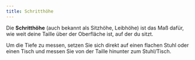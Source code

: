 ```yaml
---
title: Schritthöhe
---
```


Die **Schritthöhe** (auch bekannt als Sitzhöhe, Leibhöhe) ist das Maß dafür, wie weit deine Taille über der Oberfläche ist, auf der du sitzt.

Um die Tiefe zu messen, setzen Sie sich direkt auf einen flachen Stuhl oder einen Tisch und messen Sie von der Taille hinunter zum Stuhl/Tisch.
